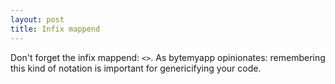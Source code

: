 ```yaml
---
layout: post
title: Infix mappend
---
```


Don't forget the infix mappend: `<>`. As bytemyapp opinionates: remembering this kind
of notation is important for genericifying your code.

